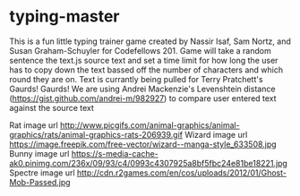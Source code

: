 # typing-master

This is a fun little typing trainer game created by Nassir Isaf, Sam Nortz, and Susan Graham-Schuyler for Codefellows 201.
Game will take a random sentence the text.js source text and set a time limit for how long the user has to copy down the text bassed off the number of characters and which round they are on.
Text is currantly being pulled for Terry Pratchett's Gaurds! Gaurds!
We are using Andrei Mackenzie's Levenshtein distance (https://gist.github.com/andrei-m/982927) to compare user entered text against the source text


Rat image url http://www.picgifs.com/animal-graphics/animal-graphics/rats/animal-graphics-rats-206939.gif
Wizard image url https://image.freepik.com/free-vector/wizard--manga-style_633508.jpg
Bunny image url https://s-media-cache-ak0.pinimg.com/236x/09/93/c4/0993c4307925a8bf5fbc24e81be18221.jpg
Spectre image url http://cdn.r2games.com/en/cos/uploads/2012/01/Ghost-Mob-Passed.jpg
<!--Susan css file extracted code from animate css for bounce; flash; fade in down; slide in up; and hinge for typing text 2-14-16  -->
